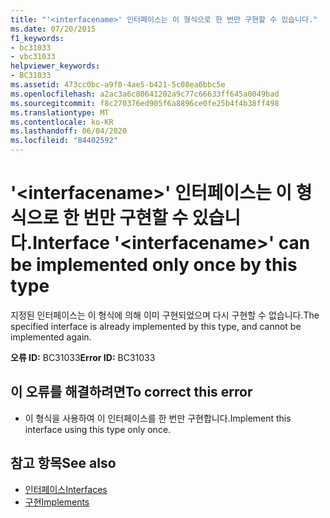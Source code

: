 ```yaml
---
title: "'<interfacename>' 인터페이스는 이 형식으로 한 번만 구현할 수 있습니다."
ms.date: 07/20/2015
f1_keywords:
- bc31033
- vbc31033
helpviewer_keywords:
- BC31033
ms.assetid: 473cc0bc-a9f0-4ae5-b421-5c08ea6bbc5e
ms.openlocfilehash: a2ac3a6c80641202a9c77c66633ff645a0049bad
ms.sourcegitcommit: f8c270376ed905f6a8896ce0fe25b4f4b38ff498
ms.translationtype: MT
ms.contentlocale: ko-KR
ms.lasthandoff: 06/04/2020
ms.locfileid: "84402592"
---
```

# <a name="interface-interfacename-can-be-implemented-only-once-by-this-type"></a><span data-ttu-id="dcffa-102">'\<interfacename>' 인터페이스는 이 형식으로 한 번만 구현할 수 있습니다.</span><span class="sxs-lookup"><span data-stu-id="dcffa-102">Interface '\<interfacename>' can be implemented only once by this type</span></span>
<span data-ttu-id="dcffa-103">지정된 인터페이스는 이 형식에 의해 이미 구현되었으며 다시 구현할 수 없습니다.</span><span class="sxs-lookup"><span data-stu-id="dcffa-103">The specified interface is already implemented by this type, and cannot be implemented again.</span></span>  
  
 <span data-ttu-id="dcffa-104">**오류 ID:** BC31033</span><span class="sxs-lookup"><span data-stu-id="dcffa-104">**Error ID:** BC31033</span></span>  
  
## <a name="to-correct-this-error"></a><span data-ttu-id="dcffa-105">이 오류를 해결하려면</span><span class="sxs-lookup"><span data-stu-id="dcffa-105">To correct this error</span></span>  
  
- <span data-ttu-id="dcffa-106">이 형식을 사용하여 이 인터페이스를 한 번만 구현합니다.</span><span class="sxs-lookup"><span data-stu-id="dcffa-106">Implement this interface using this type only once.</span></span>  
  
## <a name="see-also"></a><span data-ttu-id="dcffa-107">참고 항목</span><span class="sxs-lookup"><span data-stu-id="dcffa-107">See also</span></span>

- [<span data-ttu-id="dcffa-108">인터페이스</span><span class="sxs-lookup"><span data-stu-id="dcffa-108">Interfaces</span></span>](../programming-guide/language-features/interfaces/index.md)
- [<span data-ttu-id="dcffa-109">구현</span><span class="sxs-lookup"><span data-stu-id="dcffa-109">Implements</span></span>](../language-reference/statements/implements-clause.md)
